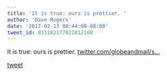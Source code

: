 ```yaml
---
title: 'It is true: ours is prettier. '
author: 'Dave Rogers'
date: '2017-02-13 08:44:08-08:00'
tweet_id: 831182177022812160
---
```

It is true: ours is prettier. [twitter.com/globeandmail/s…](https://twitter.com/globeandmail/status/831179054342606848)

[tweet](https://twitter.com/yukondude/status/831182177022812160)